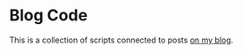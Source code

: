 # Blog Code

This is a collection of scripts connected to posts
[on my blog](http://data-adventures.com).
